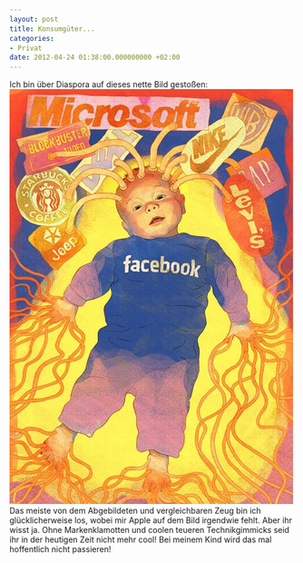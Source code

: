 ```yaml
---
layout: post
title: Konsumgüter...
categories:
- Privat
date: 2012-04-24 01:38:00.000000000 +02:00
---
```

Ich bin über Diaspora auf dieses nette Bild gestoßen:
![Konsumgüter](/images/konsumgueter.jpg)</br>
Das meiste von dem Abgebildeten und vergleichbaren Zeug bin ich glücklicherweise los, wobei mir Apple auf dem Bild irgendwie fehlt. Aber ihr wisst ja. Ohne Markenklamotten und coolen teueren Technikgimmicks seid ihr in der heutigen Zeit nicht mehr cool!
Bei meinem Kind wird das mal hoffentlich nicht passieren!
